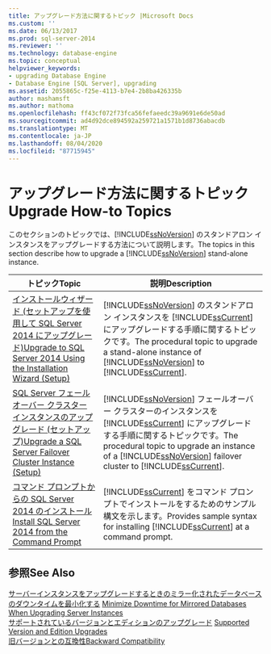 ```yaml
---
title: アップグレード方法に関するトピック |Microsoft Docs
ms.custom: ''
ms.date: 06/13/2017
ms.prod: sql-server-2014
ms.reviewer: ''
ms.technology: database-engine
ms.topic: conceptual
helpviewer_keywords:
- upgrading Database Engine
- Database Engine [SQL Server], upgrading
ms.assetid: 2055865c-f25e-4113-b7e4-2b8ba426335b
author: mashamsft
ms.author: mathoma
ms.openlocfilehash: ff43cf072f73fca56fefaeedc39a9691e6de50ad
ms.sourcegitcommit: ad4d92dce894592a259721a1571b1d8736abacdb
ms.translationtype: MT
ms.contentlocale: ja-JP
ms.lasthandoff: 08/04/2020
ms.locfileid: "87715945"
---
```

# <a name="upgrade-how-to-topics"></a><span data-ttu-id="2a406-102">アップグレード方法に関するトピック</span><span class="sxs-lookup"><span data-stu-id="2a406-102">Upgrade How-to Topics</span></span>
  <span data-ttu-id="2a406-103">このセクションのトピックでは、[!INCLUDE[ssNoVersion](../../includes/ssnoversion-md.md)] のスタンドアロン インスタンスをアップグレードする方法について説明します。</span><span class="sxs-lookup"><span data-stu-id="2a406-103">The topics in this section describe how to upgrade a [!INCLUDE[ssNoVersion](../../includes/ssnoversion-md.md)] stand-alone instance.</span></span>  
  
|<span data-ttu-id="2a406-104">トピック</span><span class="sxs-lookup"><span data-stu-id="2a406-104">Topic</span></span>|<span data-ttu-id="2a406-105">説明</span><span class="sxs-lookup"><span data-stu-id="2a406-105">Description</span></span>|  
|-----------|-----------------|  
|[<span data-ttu-id="2a406-106">インストールウィザード &#40;セットアップを使用して SQL Server 2014 にアップグレード&#41;</span><span class="sxs-lookup"><span data-stu-id="2a406-106">Upgrade to SQL Server 2014 Using the Installation Wizard &#40;Setup&#41;</span></span>](../../database-engine/install-windows/upgrade-sql-server-using-the-installation-wizard-setup.md)|<span data-ttu-id="2a406-107">[!INCLUDE[ssNoVersion](../../includes/ssnoversion-md.md)] のスタンドアロン インスタンスを [!INCLUDE[ssCurrent](../../includes/sscurrent-md.md)] にアップグレードする手順に関するトピックです。</span><span class="sxs-lookup"><span data-stu-id="2a406-107">The procedural topic to upgrade a stand-alone instance of [!INCLUDE[ssNoVersion](../../includes/ssnoversion-md.md)] to [!INCLUDE[ssCurrent](../../includes/sscurrent-md.md)].</span></span>|  
|[<span data-ttu-id="2a406-108">SQL Server フェールオーバー クラスター インスタンスのアップグレード &#40;セットアップ&#41;</span><span class="sxs-lookup"><span data-stu-id="2a406-108">Upgrade a SQL Server Failover Cluster Instance &#40;Setup&#41;</span></span>](../failover-clusters/windows/upgrade-a-sql-server-failover-cluster-instance-setup.md)|<span data-ttu-id="2a406-109">[!INCLUDE[ssNoVersion](../../includes/ssnoversion-md.md)] フェールオーバー クラスターのインスタンスを [!INCLUDE[ssCurrent](../../includes/sscurrent-md.md)] にアップグレードする手順に関するトピックです。</span><span class="sxs-lookup"><span data-stu-id="2a406-109">The procedural topic to upgrade an instance of a [!INCLUDE[ssNoVersion](../../includes/ssnoversion-md.md)] failover cluster to [!INCLUDE[ssCurrent](../../includes/sscurrent-md.md)].</span></span>|  
|[<span data-ttu-id="2a406-110">コマンド プロンプトからの SQL Server 2014 のインストール</span><span class="sxs-lookup"><span data-stu-id="2a406-110">Install SQL Server 2014 from the Command Prompt</span></span>](../../database-engine/install-windows/install-sql-server-from-the-command-prompt.md)|<span data-ttu-id="2a406-111">[!INCLUDE[ssCurrent](../../includes/sscurrent-md.md)] をコマンド プロンプトでインストールをするためのサンプル構文を示します。</span><span class="sxs-lookup"><span data-stu-id="2a406-111">Provides sample syntax for installing [!INCLUDE[ssCurrent](../../includes/sscurrent-md.md)] at a command prompt.</span></span>|  
  
## <a name="see-also"></a><span data-ttu-id="2a406-112">参照</span><span class="sxs-lookup"><span data-stu-id="2a406-112">See Also</span></span>  
 <span data-ttu-id="2a406-113">[サーバーインスタンスをアップグレードするときのミラー化されたデータベースのダウンタイムを最小化する](../../database-engine/database-mirroring/upgrading-mirrored-instances.md) </span><span class="sxs-lookup"><span data-stu-id="2a406-113">[Minimize Downtime for Mirrored Databases When Upgrading Server Instances](../../database-engine/database-mirroring/upgrading-mirrored-instances.md) </span></span>  
 <span data-ttu-id="2a406-114">[サポートされているバージョンとエディションのアップグレード](../../database-engine/install-windows/supported-version-and-edition-upgrades.md) </span><span class="sxs-lookup"><span data-stu-id="2a406-114">[Supported Version and Edition Upgrades](../../database-engine/install-windows/supported-version-and-edition-upgrades.md) </span></span>  
 [<span data-ttu-id="2a406-115">旧バージョンとの互換性</span><span class="sxs-lookup"><span data-stu-id="2a406-115">Backward Compatibility</span></span>](../../../2014/getting-started/backward-compatibility.md)  
  
  
